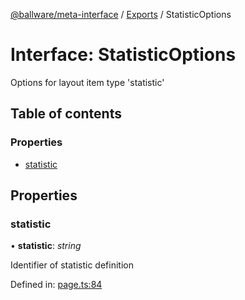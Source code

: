 [@ballware/meta-interface](../README.md) / [Exports](../modules.md) / StatisticOptions

# Interface: StatisticOptions

Options for layout item type 'statistic'

## Table of contents

### Properties

- [statistic](statisticoptions.md#statistic)

## Properties

### statistic

• **statistic**: *string*

Identifier of statistic definition

Defined in: [page.ts:84](https://github.com/ballware/ballware-client/blob/cea3b48/packages/meta-interface/src/page.ts#L84)
